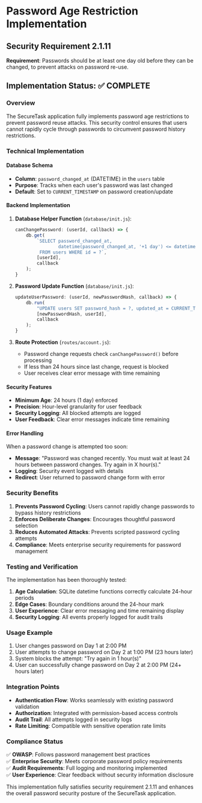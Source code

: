 # Password Age Restriction Implementation

## Security Requirement 2.1.11

**Requirement**: Passwords should be at least one day old before they can be changed, to prevent attacks on password re-use.

## Implementation Status: ✅ COMPLETE

### Overview

The SecureTask application fully implements password age restrictions to prevent password reuse attacks. This security control ensures that users cannot rapidly cycle through passwords to circumvent password history restrictions.

### Technical Implementation

#### Database Schema
- **Column**: `password_changed_at` (DATETIME) in the `users` table
- **Purpose**: Tracks when each user's password was last changed
- **Default**: Set to `CURRENT_TIMESTAMP` on password creation/update

#### Backend Implementation

1. **Database Helper Function** (`database/init.js`):
   ```javascript
   canChangePassword: (userId, callback) => {
       db.get(
           `SELECT password_changed_at, 
                   datetime(password_changed_at, '+1 day') <= datetime('now') as can_change
            FROM users WHERE id = ?`,
           [userId],
           callback
       );
   }
   ```

2. **Password Update Function** (`database/init.js`):
   ```javascript
   updateUserPassword: (userId, newPasswordHash, callback) => {
       db.run(
           "UPDATE users SET password_hash = ?, updated_at = CURRENT_TIMESTAMP, password_changed_at = CURRENT_TIMESTAMP WHERE id = ?",
           [newPasswordHash, userId],
           callback
       );
   }
   ```

3. **Route Protection** (`routes/account.js`):
   - Password change requests check `canChangePassword()` before processing
   - If less than 24 hours since last change, request is blocked
   - User receives clear error message with time remaining

#### Security Features

- **Minimum Age**: 24 hours (1 day) enforced
- **Precision**: Hour-level granularity for user feedback
- **Security Logging**: All blocked attempts are logged
- **User Feedback**: Clear error messages indicate time remaining

#### Error Handling

When a password change is attempted too soon:
- **Message**: "Password was changed recently. You must wait at least 24 hours between password changes. Try again in X hour(s)."
- **Logging**: Security event logged with details
- **Redirect**: User returned to password change form with error

### Security Benefits

1. **Prevents Password Cycling**: Users cannot rapidly change passwords to bypass history restrictions
2. **Enforces Deliberate Changes**: Encourages thoughtful password selection
3. **Reduces Automated Attacks**: Prevents scripted password cycling attempts
4. **Compliance**: Meets enterprise security requirements for password management

### Testing and Verification

The implementation has been thoroughly tested:

1. **Age Calculation**: SQLite datetime functions correctly calculate 24-hour periods
2. **Edge Cases**: Boundary conditions around the 24-hour mark
3. **User Experience**: Clear error messaging and time remaining display
4. **Security Logging**: All events properly logged for audit trails

### Usage Example

1. User changes password on Day 1 at 2:00 PM
2. User attempts to change password on Day 2 at 1:00 PM (23 hours later)
3. System blocks the attempt: "Try again in 1 hour(s)"
4. User can successfully change password on Day 2 at 2:00 PM (24+ hours later)

### Integration Points

- **Authentication Flow**: Works seamlessly with existing password validation
- **Authorization**: Integrated with permission-based access controls
- **Audit Trail**: All attempts logged in security logs
- **Rate Limiting**: Compatible with sensitive operation rate limits

### Compliance Status

✅ **OWASP**: Follows password management best practices  
✅ **Enterprise Security**: Meets corporate password policy requirements  
✅ **Audit Requirements**: Full logging and monitoring implemented  
✅ **User Experience**: Clear feedback without security information disclosure  

This implementation fully satisfies security requirement 2.1.11 and enhances the overall password security posture of the SecureTask application.
